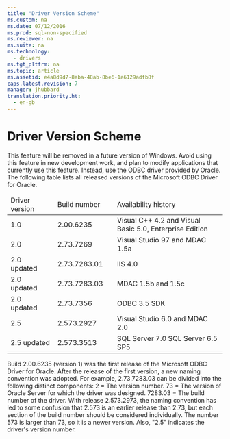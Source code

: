 ```yaml
---
title: "Driver Version Scheme"
ms.custom: na
ms.date: 07/12/2016
ms.prod: sql-non-specified
ms.reviewer: na
ms.suite: na
ms.technology: 
  - drivers
ms.tgt_pltfrm: na
ms.topic: article
ms.assetid: e4a8d9d7-8aba-48ab-8be6-1a6129adfb8f
caps.latest.revision: 7
manager: jhubbard
translation.priority.ht: 
  - en-gb
---
```

# Driver Version Scheme
<?xml version="1.0" encoding="utf-8"?>
<developerConceptualDocument xmlns="http://ddue.schemas.microsoft.com/authoring/2003/5" xmlns:xlink="http://www.w3.org/1999/xlink" xmlns:xsi="http://www.w3.org/2001/XMLSchema-instance" xsi:schemaLocation="http://ddue.schemas.microsoft.com/authoring/2003/5 http://dduestorage.blob.core.windows.net/ddueschema/developer.xsd">
  <introduction>
    <alert class="important">
      <para>This feature will be removed in a future version of Windows. Avoid using this feature in new development work, and plan to modify applications that currently use this feature. Instead, use the ODBC driver provided by Oracle.</para>
    </alert>
    <para>The following table lists all released versions of the Microsoft ODBC Driver for Oracle.</para>
    <table xmlns:caps="http://schemas.microsoft.com/build/caps/2013/11">
      <thead>
        <tr>
          <TD>
            <para>Driver version</para>
          </TD>
          <TD>
            <para>Build number    </para>
          </TD>
          <TD>
            <para>Availability history</para>
          </TD>
        </tr>
      </thead>
      <tbody>
        <tr>
          <TD>
            <para>1.0</para>
          </TD>
          <TD>
            <para>2.00.6235</para>
          </TD>
          <TD>
            <para>Visual C++ 4.2 and Visual Basic 5.0, Enterprise Edition</para>
          </TD>
        </tr>
        <tr>
          <TD>
            <para>2.0</para>
          </TD>
          <TD>
            <para>2.73.7269       </para>
          </TD>
          <TD>
            <para>Visual Studio 97 and MDAC 1.5a</para>
          </TD>
        </tr>
        <tr>
          <TD>
            <para>2.0 updated    </para>
          </TD>
          <TD>
            <para>2.73.7283.01    </para>
          </TD>
          <TD>
            <para>IIS 4.0</para>
          </TD>
        </tr>
        <tr>
          <TD>
            <para>2.0 updated    </para>
          </TD>
          <TD>
            <para>2.73.7283.03    </para>
          </TD>
          <TD>
            <para>MDAC 1.5b and 1.5c</para>
          </TD>
        </tr>
        <tr>
          <TD>
            <para>2.0 updated    </para>
          </TD>
          <TD>
            <para>2.73.7356       </para>
          </TD>
          <TD>
            <para>ODBC 3.5 SDK</para>
          </TD>
        </tr>
        <tr>
          <TD>
            <para>2.5            </para>
          </TD>
          <TD>
            <para>2.573.2927      </para>
          </TD>
          <TD>
            <para>Visual Studio 6.0 and MDAC 2.0</para>
          </TD>
        </tr>
        <tr>
          <TD>
            <para>2.5 updated</para>
          </TD>
          <TD>
            <para>2.573.3513</para>
          </TD>
          <TD>
            <para>SQL Server 7.0</para>
            <para>SQL Server 6.5 SP5</para>
          </TD>
        </tr>
      </tbody>
    </table>
    <para>Build 2.00.6235 (version 1) was the first release of the Microsoft ODBC Driver for Oracle. After the release of the first version, a new naming convention was adopted.</para>
    <para>For example, 2.73.7283.03 can be divided into the following distinct components:  </para>
    <list class="bullet">
      <listItem>
        <para>2 = The version number.</para>
      </listItem>
      <listItem>
        <para>73 = The version of Oracle Server for which the driver was designed.</para>
      </listItem>
      <listItem>
        <para>7283.03 = The build number of the driver.</para>
      </listItem>
    </list>
    <alert class="note">
      <para>With release 2.573.2973, the naming convention has led to some confusion that 2.573 is an earlier release than 2.73, but each section of the build number should be considered individually. The number 573 is larger than 73, so it is a newer version. Also, "2.5" indicates the driver's version number.</para>
    </alert>
  </introduction>
  <relatedTopics />
</developerConceptualDocument>
